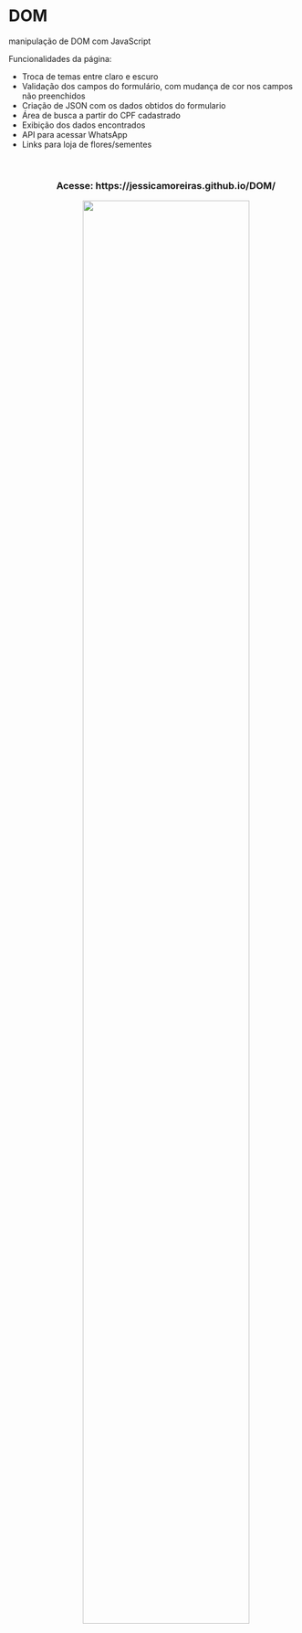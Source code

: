 # DOM
manipulação de DOM com JavaScript
<p>Funcionalidades da página:</p>
<ul>
  <li>Troca de temas entre claro e escuro</li>
  <li>Validação dos campos do formulário, com mudança de cor nos campos não preenchidos</li>
  <li>Criação de JSON com os dados obtidos do formulario</li>
  <li>Área de busca a partir do CPF cadastrado</li>
  <li>Exibição dos dados encontrados</li>
  <li>API para acessar WhatsApp</li>
  <li>Links para loja de flores/sementes</li>
<ul>
<br/>
<div align="center">
  <h3>Acesse: https://jessicamoreiras.github.io/DOM/</h3>
  <img src="https://user-images.githubusercontent.com/100448388/224496263-59aca8d1-01ce-40d8-88a1-e396f536519d.png" width="80%" aligth="center">
</div>


